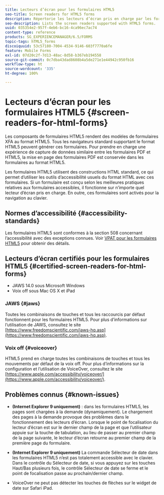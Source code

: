 ```yaml
---
title: Lecteurs d’écran pour les formulaires HTML5
seo-title: Screen readers for HTML5 forms
description: Répertorie les lecteurs d’écran pris en charge par les formulaires HTML5.
seo-description: Lists the screen readers supported with HTML5 forms.
uuid: 035354e2-957f-4eb6-bc16-4ca96ec7ac74
content-type: reference
products: SG_EXPERIENCEMANAGER/6.5/FORMS
topic-tags: hTML5_forms
discoiquuid: 53c57180-7004-4534-9146-603f7770a6fe
feature: Mobile Forms
exl-id: 07d20c2f-7d13-48ac-8d58-b367eb194558
source-git-commit: 0c7dba43dad8608b4a5de271e1e44942c950fb16
workflow-type: ht
source-wordcount: '335'
ht-degree: 100%

---
```


# Lecteurs d’écran pour les formulaires HTML5 {#screen-readers-for-html-forms}

Les composants de formulaires HTML5 rendent des modèles de formulaires XFA au format HTML5. Tous les navigateurs standard supportant le format HTML5 peuvent générer ces formulaires. Pour prendre en charge une expérience de capture de données similaire entre les formulaires PDF et HTML5, la mise en page des formulaires PDF est conservée dans les formulaires au format HTML5.

Les formulaires HTML5 utilisent des constructions HTML standard, ce qui permet d’utiliser les outils d’accessibilité usuels du format HTML avec ces formulaires. Si un formulaire est conçu selon les meilleures pratiques relatives aux formulaires accessibles, il fonctionne sur n’importe quel lecteur d’écran pris en charge. En outre, ces formulaires sont activés pour la navigation au clavier.

## Normes d’accessibilité {#accessibility-standards}

Les formulaires HTML5 sont conformes à la section 508 concernant l’accessibilité avec des exceptions connues. Voir [VPAT pour les formulaires HTML5](http://wwwimages.adobe.com/content/dam/acom/en/accessibility/compliance/pdfs/livecycle-mobile-forms-es4-section-508-vpat.pdf) pour obtenir des détails.

## Lecteurs d’écran certifiés pour les formulaires HTML5 {#certified-screen-readers-for-html-forms}

* JAWS 14.0 sous Microsoft Windows
* Voix off sous Mac OS X et iPad

### JAWS {#jaws}

Toutes les combinaisons de touches et tous les raccourcis par défaut fonctionnent pour les formulaires HTML5. Pour plus d’informations sur l’utilisation de JAWS, consultez le site [https://www.freedomscientific.com/jaws-hq.asp](https://www.freedomscientific.com/jaws-hq.asp).

### Voix off {#voiceover}

HTML5 prend en charge toutes les combinaisons de touches et tous les mouvements par défaut de la voix off. Pour plus d’informations sur la configuration et l’utilisation de VoiceOver, consultez le site [https://www.apple.com/accessibility/voiceover/](https://www.apple.com/accessibility/voiceover/).

## Problèmes connus {#known-issues}

* **(Internet Explorer 9 uniquement)** : dans les formulaires HTML5, les pages sont chargées à la demande (dynamiquement). Le chargement des pages à la demande provoque des problèmes dans le fonctionnement des lecteurs d’écran. Lorsque le point de focalisation du lecteur d’écran est sur le dernier champ de la page et que l’utilisateur appuie sur la touche de tabulation, au lieu de passer au premier champ de la page suivante, le lecteur d’écran retourne au premier champ de la première page du formulaire.
* **(Internet Explorer 9 uniquement)** La commande Sélecteur de date dans les formulaires HTML5 n’est pas totalement accessible avec le clavier. Dans le contrôle du Sélecteur de date, si vous appuyez sur les touches Haut/Bas plusieurs fois, le contrôle Sélecteur de date se ferme et le point de focalisation passe au prochain/dernier champ.

* VoiceOver ne peut pas détecter les touches de flèches sur le widget de date sur Safari iPad.
